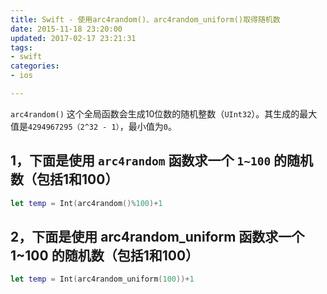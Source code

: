 ```yaml
---
title: Swift - 使用arc4random()、arc4random_uniform()取得随机数
date: 2015-11-18 23:20:00
updated: 2017-02-17 23:21:31
tags: 
- swift
categories: 
- ios

---
```

`arc4random()` 这个全局函数会生成10位数的随机整数（`UInt32`）。其生成的最大值是`4294967295（2^32 - 1）`，最小值为`0`。

## 1，下面是使用 `arc4random` 函数求一个 `1~100` 的随机数（包括1和100）
```swift
let temp = Int(arc4random()%100)+1
```
## 2，下面是使用 arc4random_uniform 函数求一个 1~100 的随机数（包括1和100）
```swift
let temp = Int(arc4random_uniform(100))+1
```
